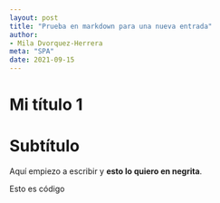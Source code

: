 ```yaml
---
layout: post
title: "Prueba en markdown para una nueva entrada"
author:
- Mila Dvorquez-Herrera
meta: "SPA"
date: 2021-09-15
---
```



# Mi título 1
# Subtítulo

Aquí empiezo a escribir y **esto lo quiero en negrita**.



<html>
Esto es código
</html>
